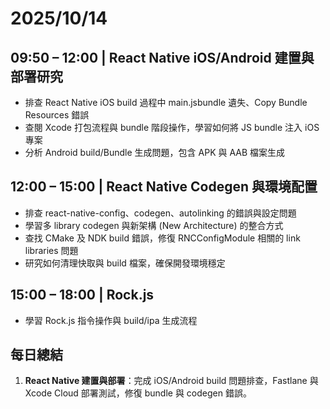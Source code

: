 # 2025/10/14

## 09:50 – 12:00 | React Native iOS/Android 建置與部署研究

- 排查 React Native iOS build 過程中 main.jsbundle 遺失、Copy Bundle Resources 錯誤  
- 查閱 Xcode 打包流程與 bundle 階段操作，學習如何將 JS bundle 注入 iOS 專案  
- 分析 Android build/Bundle 生成問題，包含 APK 與 AAB 檔案生成  

## 12:00 – 15:00 | React Native Codegen 與環境配置

- 排查 react-native-config、codegen、autolinking 的錯誤與設定問題  
- 學習多 library codegen 與新架構 (New Architecture) 的整合方式  
- 查找 CMake 及 NDK build 錯誤，修復 RNCConfigModule 相關的 link libraries 問題  
- 研究如何清理快取與 build 檔案，確保開發環境穩定  

## 15:00 – 18:00 | Rock.js

- 學習 Rock.js 指令操作與 build/ipa 生成流程  

## 每日總結

1. **React Native 建置與部署**：完成 iOS/Android build 問題排查，Fastlane 與 Xcode Cloud 部署測試，修復 bundle 與 codegen 錯誤。  
